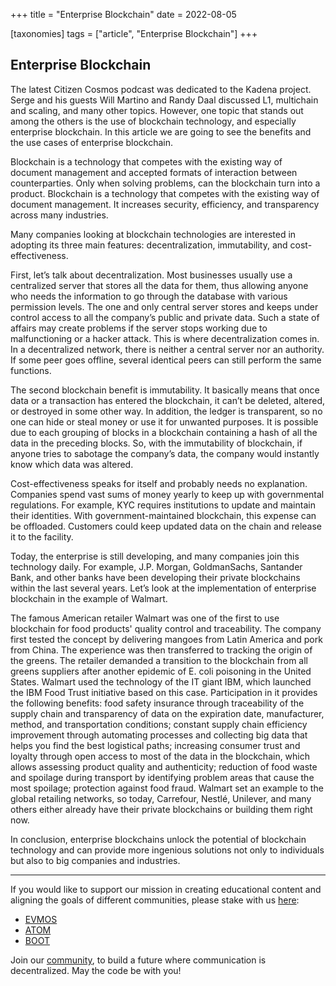 +++
title = "Enterprise Blockchain"
date = 2022-08-05

[taxonomies]
tags = ["article", "Enterprise Blockchain"]
+++

## Enterprise Blockchain

The latest Citizen Cosmos podcast was dedicated to the Kadena project. Serge and his guests Will Martino and Randy Daal discussed L1, multichain and scaling, and many other topics. However, one topic that stands out among the others is the use of blockchain technology, and especially enterprise blockchain. In this article we are going to see the benefits and the use cases of enterprise blockchain. 

Blockchain is a technology that competes with the existing way of document management and accepted formats of interaction between counterparties. Only when solving problems, can the blockchain turn into a product. Blockchain is a technology that competes with the existing way of document management. It increases security, efficiency, and transparency across many industries. 

Many companies looking at blockchain technologies are interested in adopting its three main features: decentralization, immutability, and cost-effectiveness. 

First, let’s talk about decentralization. Most businesses usually use a centralized server that stores all the data for them, thus allowing anyone who needs the information to go through the database with various permission levels. The one and only central server stores and keeps under control access to all the company’s public and private data. Such a state of affairs may create problems if the server stops working due to malfunctioning or a hacker attack. This is where decentralization comes in. In a decentralized network, there is neither a central server nor an authority. If some peer goes offline, several identical peers can still perform the same functions. 

The second blockchain benefit is immutability. It basically means that once data or a transaction has entered the blockchain, it can’t be deleted, altered, or destroyed in some other way. In addition, the ledger is transparent, so no one can hide or steal money or use it for unwanted purposes. It is possible due to each grouping of blocks in a blockchain containing a hash of all the data in the preceding blocks. So, with the immutability of blockchain, if anyone tries to sabotage the company’s data, the company would instantly know which data was altered. 

Cost-effectiveness speaks for itself and probably needs no explanation. Companies spend vast sums of money yearly to keep up with governmental regulations. For example, KYC requires institutions to update and maintain their identities. With government-maintained blockchain, this expense can be offloaded. Customers could keep updated data on the chain and release it to the facility. 

Today, the enterprise is still developing, and many companies join this technology daily. For example, J.P. Morgan, GoldmanSachs, Santander Bank, and other banks have been developing their private blockchains within the last several years. Let’s look at the implementation of enterprise blockchain in the example of Walmart. 

The famous American retailer Walmart was one of the first to use blockchain for food products' quality control and traceability. The company first tested the concept by delivering mangoes from Latin America and pork from China. The experience was then transferred to tracking the origin of the greens. The retailer demanded a transition to the blockchain from all greens suppliers after another epidemic of E. coli poisoning in the United States. Walmart used the technology of the IT giant IBM, which launched the IBM Food Trust initiative based on this case. Participation in it provides the following benefits: food safety insurance through traceability of the supply chain and transparency of data on the expiration date, manufacturer, method, and transportation conditions; constant supply chain efficiency improvement through automating processes and collecting big data that helps you find the best logistical paths; increasing consumer trust and loyalty through open access to most of the data in the blockchain, which allows assessing product quality and authenticity; reduction of food waste and spoilage during transport by identifying problem areas that cause the most spoilage; protection against food fraud. Walmart set an example to the global retailing networks, so today, Carrefour, Nestlé, Unilever, and many others either already have their private blockchains or building them right now.

In conclusion, enterprise blockchains unlock the potential of blockchain technology and can provide more ingenious solutions not only to individuals but also to big companies and industries. 

-----------------------------------------------------------------------------------------------------------------------------------------------------------

If you would like to support our mission in creating educational content and aligning the goals of different communities, please stake with us [here](https://www.citizencosmos.space/staking):

- [EVMOS](https://wallet.keplr.app/chains/evmos?modal=validator&chain=evmos_9001-2&validator_address=evmosvaloper1mtwvpdd57gpkyejd566s24afr9zm5ryq8gwpvj) 
- [ATOM](https://wallet.keplr.app/chains/cosmos-hub?modal=validator&chain=cosmoshub-4&validator_address=cosmosvaloper1e859xaue4k2jzqw20cv6l7p3tmc378pc3k8g2u) 
- [BOOT](https://wallet.keplr.app/chains/bostrom?modal=validator&chain=bostrom&validator_address=bostromvaloper1f7nx65pmayfenpfwzwaamwas4ygmvalqj6dz5r)

Join our [community](https://discord.gg/kJaG3EucCX), to build a future where communication is decentralized. May the code be with you! 
